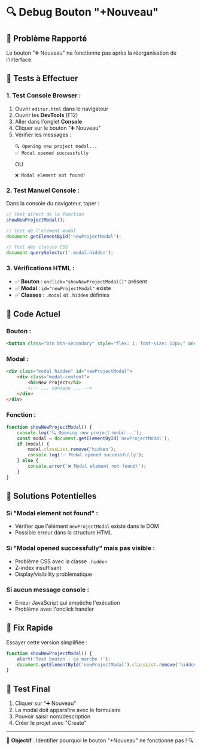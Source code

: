 # 🔍 Debug Bouton "+Nouveau"

## 🎯 **Problème Rapporté**

Le bouton "➕ Nouveau" ne fonctionne pas après la réorganisation de l'interface.

## 🧪 **Tests à Effectuer**

### **1. Test Console Browser** :
1. Ouvrir `editor.html` dans le navigateur
2. Ouvrir les **DevTools** (F12)
3. Aller dans l'onglet **Console**
4. Cliquer sur le bouton "➕ Nouveau"
5. Vérifier les messages :
   ```
   🔍 Opening new project modal...
   ✅ Modal opened successfully
   ```
   OU
   ```
   ❌ Modal element not found!
   ```

### **2. Test Manuel Console** :
Dans la console du navigateur, taper :
```javascript
// Test direct de la fonction
showNewProjectModal();

// Test de l'élément modal
document.getElementById('newProjectModal');

// Test des classes CSS
document.querySelector('.modal.hidden');
```

### **3. Vérifications HTML** :
- ✅ **Bouton** : `onclick="showNewProjectModal()"` présent
- ✅ **Modal** : `id="newProjectModal"` existe
- ✅ **Classes** : `.modal` et `.hidden` définies

## 🔧 **Code Actuel**

### **Bouton** :
```html
<button class="btn btn-secondary" style="flex: 1; font-size: 12px;" onclick="showNewProjectModal()">➕ Nouveau</button>
```

### **Modal** :
```html
<div class="modal hidden" id="newProjectModal">
    <div class="modal-content">
        <h3>New Project</h3>
        <!-- ... contenu ... -->
    </div>
</div>
```

### **Fonction** :
```javascript
function showNewProjectModal() {
    console.log('🔍 Opening new project modal...');
    const modal = document.getElementById('newProjectModal');
    if (modal) {
        modal.classList.remove('hidden');
        console.log('✅ Modal opened successfully');
    } else {
        console.error('❌ Modal element not found!');
    }
}
```

## 🎯 **Solutions Potentielles**

### **Si "Modal element not found"** :
- Vérifier que l'élément `newProjectModal` existe dans le DOM
- Possible erreur dans la structure HTML

### **Si "Modal opened successfully" mais pas visible** :
- Problème CSS avec la classe `.hidden`
- Z-index insuffisant
- Display/visibility problématique

### **Si aucun message console** :
- Erreur JavaScript qui empêche l'exécution
- Problème avec l'onclick handler

## 🔧 **Fix Rapide**

Essayer cette version simplifiée :
```javascript
function showNewProjectModal() {
    alert('Test bouton - ça marche !');
    document.getElementById('newProjectModal').classList.remove('hidden');
}
```

## 📱 **Test Final**

1. Cliquer sur "➕ Nouveau"
2. La modal doit apparaître avec le formulaire
3. Pouvoir saisir nom/description
4. Créer le projet avec "Create"

---

🎯 **Objectif** : Identifier pourquoi le bouton "+Nouveau" ne fonctionne pas ! 🔍 